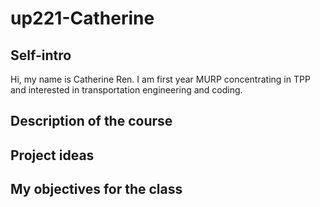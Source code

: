 # up221-Catherine
## Self-intro
Hi, my name is Catherine Ren. I am first year MURP concentrating in TPP and interested in transportation engineering and coding.
## Description of the course
## Project ideas
## My objectives for the class
